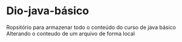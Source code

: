 # Dio-java-básico
Ropsitório para armazenar todo o conteúdo do curso de java básico
Alterando o conteudo de um arquivo de forma local 